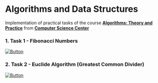 # Algorithms and Data Structures
Implementation of practical tasks of the course **[Algorithms: Theory and Practice](https://stepik.org/course/217/syllabus)** from **[Computer Science Center](https://stepik.org/org/compscicenter)**

### 1. Task 1 - Fibonacci Numbers
[![Button](https://github.com/AlexeyPopov1997/machine_learning/blob/master/open_project_image.png)](https://github.com/AlexeyPopov1997/AlgorithmsAndDataStructures/tree/develop/Algorithms/FibonacciNumbers)
### 2. Task 2 - Euclide Algorithm (Greatest Common Divider)
[![Button](https://github.com/AlexeyPopov1997/machine_learning/blob/master/open_project_image.png)](https://github.com/AlexeyPopov1997/AlgorithmsAndDataStructures/tree/develop/Algorithms/EuclideAlgorithm)

